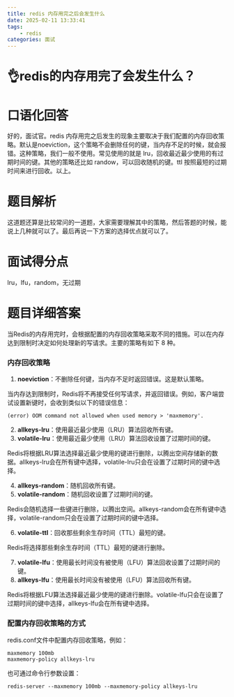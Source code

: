 ```yaml
---
title: redis 内存用完之后会发生什么
date: 2025-02-11 13:33:41
tags:
	- redis
categories: 面试
---
```

# 👌redis的内存用完了会发生什么？


# 口语化回答
好的，面试官。redis 内存用完之后发生的现象主要取决于我们配置的内存回收策略。默认是noeviction，这个策略不会删除任何的键，当内存不足的时候，就会报错。这种策略，我们一般不使用。常见使用的就是 lru，回收最近最少使用的有过期时间的键。其他的策略还比如 randow，可以回收随机的键。ttl 按照最短的过期时间来进行回收。以上。

# 题目解析
这道题还算是比较常问的一道题，大家需要理解其中的策略，然后答题的时候，能说上几种就可以了。最后再说一下方案的选择优点就可以了。

# 面试得分点
lru，lfu，random，无过期

# 题目详细答案
当Redis的内存用完时，会根据配置的内存回收策略采取不同的措施。可以在内存达到限制时决定如何处理新的写请求。主要的策略有如下 8 种。

### 内存回收策略
1. **noeviction**：不删除任何键，当内存不足时返回错误。这是默认策略。

当内存达到限制时，Redis将不再接受任何写请求，并返回错误。例如，客户端尝试设置新键时，会收到类似以下的错误信息：

```plain
(error) OOM command not allowed when used memory > 'maxmemory'.
```

2. **allkeys-lru**：使用最近最少使用（LRU）算法回收所有键。
3. **volatile-lru**：使用最近最少使用（LRU）算法回收设置了过期时间的键。

Redis将根据LRU算法选择最近最少使用的键进行删除，以腾出空间存储新的数据。allkeys-lru会在所有键中选择，volatile-lru只会在设置了过期时间的键中选择。

4. **allkeys-random**：随机回收所有键。
5. **volatile-random**：随机回收设置了过期时间的键。

Redis会随机选择一些键进行删除，以腾出空间。allkeys-random会在所有键中选择，volatile-random只会在设置了过期时间的键中选择。

6. **volatile-ttl**：回收那些剩余生存时间（TTL）最短的键。

Redis将选择那些剩余生存时间（TTL）最短的键进行删除。

7. **volatile-lfu**：使用最长时间没有被使用（LFU）算法回收设置了过期时间的键。
8. **allkeys-lfu**：使用最长时间没有被使用（LFU）算法回收所有键。

Redis将根据LFU算法选择最近最少使用的键进行删除。volatile-lfu只会在设置了过期时间的键中选择，allkeys-lfu会在所有键中选择。

### 配置内存回收策略的方式
redis.conf文件中配置内存回收策略，例如：

```plain
maxmemory 100mb
maxmemory-policy allkeys-lru
```

也可通过命令行参数设置：

```plain
redis-server --maxmemory 100mb --maxmemory-policy allkeys-lru
```



